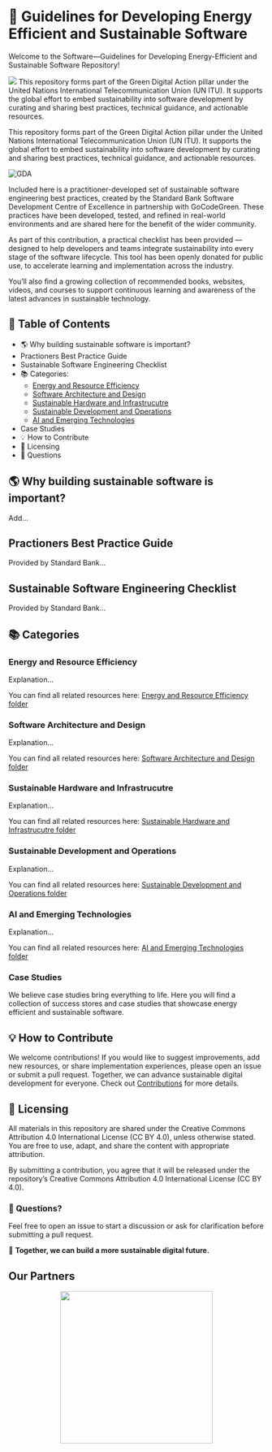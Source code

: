 # 🌿 Guidelines for Developing Energy Efficient and Sustainable Software

Welcome to the Software—Guidelines for Developing Energy-Efficient and Sustainable Software Repository!

<p align="left">
  <img src="https://github.com/user-attachments/assets/afb4cb9b-f15c-4514-a55b-031961e593fa">
  This repository forms part of the Green Digital Action pillar under the United Nations International Telecommunication Union (UN ITU). It supports the global effort to embed sustainability into software     development by curating and sharing best practices, technical guidance, and actionable resources.
</p>

This repository forms part of the Green Digital Action pillar under the United Nations International Telecommunication Union (UN ITU). It supports the global effort to embed sustainability into software development by curating and sharing best practices, technical guidance, and actionable resources.

![GDA](https://github.com/user-attachments/assets/afb4cb9b-f15c-4514-a55b-031961e593fa)
 

Included here is a practitioner-developed set of sustainable software engineering best practices, created by the Standard Bank Software Development Centre of Excellence in partnership with GoCodeGreen. These practices have been developed, tested, and refined in real-world environments and are shared here for the benefit of the wider community.

As part of this contribution, a practical checklist has been provided — designed to help developers and teams integrate sustainability into every stage of the software lifecycle. This tool has been openly donated for public use, to accelerate learning and implementation across the industry.

You’ll also find a growing collection of recommended books, websites, videos, and courses to support continuous learning and awareness of the latest advances in sustainable technology.

## 📌 Table of Contents

- 🌎 Why building sustainable software is important?
- Practioners Best Practice Guide
- Sustainable Software Engineering Checklist
- 📚 Categories:
  - [Energy and Resource Efficiency](#energy-and-resource-efficiency)
  - [Software Architecture and Design](#software-architecture-and-design)
  - [Sustainable Hardware and Infrastrucutre](#sustainable-hardware-and-infrastructure)
  - [Sustainable Development and Operations](#sustainable-development-and-operations)
  - [AI and Emerging Technologies](#ai-and-emerging-technologies)
- Case Studies
- 💡 How to Contribute
- 📖 Licensing
- 🧠 Questions


## 🌎 Why building sustainable software is important?
Add...

## Practioners Best Practice Guide
Provided by Standard Bank...

## Sustainable Software Engineering Checklist
Provided by Standard Bank...

## 📚 Categories

### Energy and Resource Efficiency
Explanation...

You can find all related resources here: [Energy and Resource Efficiency folder](./Energy-and-Resource-Efficiency/)

### Software Architecture and Design
Explanation...

You can find all related resources here: [Software Architecture and Design folder](./Software-Architecture-and-Design/)

### Sustainable Hardware and Infrastrucutre
Explanation...

You can find all related resources here: [Sustainable Hardware and Infrastrucutre folder](./Sustainable-Hardware-and-Infrastructure/)

### Sustainable Development and Operations
Explanation...

You can find all related resources here: [Sustainable Development and Operations folder](./Sustainable-Development-and-Operations/)

### AI and Emerging Technologies
Explanation...

You can find all related resources here: [AI and Emerging Technologies folder](./AI-and-Emerging-Technologies/)

### Case Studies
We believe case studies bring everything to life. Here you will find a collection of success stores and case studies that showcase energy efficient and sustainable software. 

## 💡 How to Contribute
We welcome contributions! If you would like to suggest improvements, add new resources, or share implementation experiences, please open an issue or submit a pull request. Together, we can advance sustainable digital development for everyone.
Check out [Contributions](./Contributing.md/) for more details.


## 📖 Licensing
All materials in this repository are shared under the Creative Commons Attribution 4.0 International License (CC BY 4.0), unless otherwise stated. You are free to use, adapt, and share the content with appropriate attribution.

By submitting a contribution, you agree that it will be released under the repository’s Creative Commons Attribution 4.0 International License (CC BY 4.0).


### 🧠 Questions?
Feel free to open an issue to start a discussion or ask for clarification before submitting a pull request.


🚀 **Together, we can build a more sustainable digital future.**

## Our Partners

<p align="center">
  <img src="https://github.com/user-attachments/assets/3f071091-5b58-433b-ad71-e836c3269efc" width="300">
</p>




